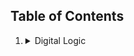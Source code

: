 ## Table of Contents 

<ol>
  <li><details>
    <summary>Digital Logic</summary>
    <ul>
      <li>Positive Logic</li>
      <li>Negative Logic</li> 
      <li>Logic Gates</li>
    </ul>
  </details></li>
